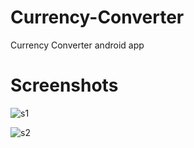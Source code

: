 # Currency-Converter
Currency Converter  android app

# Screenshots
![s1](https://user-images.githubusercontent.com/48099786/118354296-10fb0c80-b588-11eb-9503-775518e038f4.jpg)

![s2](https://user-images.githubusercontent.com/48099786/118354336-3b4cca00-b588-11eb-9023-2e1887a6255b.jpg)
